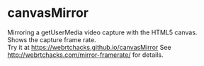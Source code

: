 canvasMirror
============

Mirroring a getUserMedia video capture with the HTML5 canvas.  
Shows the capture frame rate.  
Try it at https://webrtchacks.github.io/canvasMirror
See http://webrtchacks.com/mirror-framerate/ for details.  
